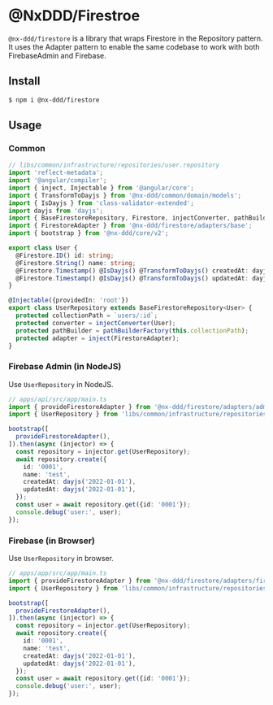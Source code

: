 # @NxDDD/Firestroe
`@nx-ddd/firestore` is a library that wraps Firestore in the Repository pattern. It uses the Adapter pattern to enable the same codebase to work with both FirebaseAdmin and Firebase.

## Install
```sh
$ npm i @nx-ddd/firestore
```

## Usage 

### Common

```ts
// libs/common/infrastructure/repositories/user.repository
import 'reflect-metadata';
import '@angular/compiler';
import { inject, Injectable } from '@angular/core';
import { TransformToDayjs } from '@nx-ddd/common/domain/models';
import { IsDayjs } from 'class-validator-extended';
import dayjs from 'dayjs';
import { BaseFirestoreRepository, Firestore, injectConverter, pathBuilderFactory } from '@nx-ddd/firestore';
import { FirestoreAdapter } from '@nx-ddd/firestore/adapters/base';
import { bootstrap } from '@nx-ddd/core/v2';

export class User {
  @Firestore.ID() id: string;
  @Firestore.String() name: string;
  @Firestore.Timestamp() @IsDayjs() @TransformToDayjs() createdAt: dayjs.Dayjs;
  @Firestore.Timestamp() @IsDayjs() @TransformToDayjs() updatedAt: dayjs.Dayjs;
}

@Injectable({providedIn: 'root'})
export class UserRepository extends BaseFirestoreRepository<User> {
  protected collectionPath = `users/:id`;
  protected converter = injectConverter(User);
  protected pathBuilder = pathBuilderFactory(this.collectionPath);
  protected adapter = inject(FirestoreAdapter);
}
```

### Firebase Admin (in NodeJS)
Use `UserRepository` in NodeJS.

```ts
// apps/api/src/app/main.ts
import { provideFirestoreAdapter } from '@nx-ddd/firestore/adapters/admin';
import { UserRepository } from 'libs/common/infrastructure/repositories/user.repository';

bootstrap([
  provideFirestoreAdapter(),
]).then(async (injector) => {
  const repository = injector.get(UserRepository);
  await repository.create({
    id: '0001',
    name: 'test',
    createdAt: dayjs('2022-01-01'),
    updatedAt: dayjs('2022-01-01'),
  });
  const user = await repository.get({id: '0001'});
  console.debug('user:', user);
});
```


### Firebase (in Browser)
Use `UserRepository` in browser.

```ts
// apps/app/src/app/main.ts
import { provideFirestoreAdapter } from '@nx-ddd/firestore/adapters/firebase';
import { UserRepository } from 'libs/common/infrastructure/repositories/user.repository';

bootstrap([
  provideFirestoreAdapter(),
]).then(async (injector) => {
  const repository = injector.get(UserRepository);
  await repository.create({
    id: '0001',
    name: 'test',
    createdAt: dayjs('2022-01-01'),
    updatedAt: dayjs('2022-01-01'),
  });
  const user = await repository.get({id: '0001'});
  console.debug('user:', user);
});
```
